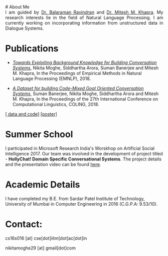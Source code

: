 <head>
<title> Nikita Moghe </title>

</head>
# About Me
<div style = "text-align: justify"> I am guided by <a href="http://www.cse.iitm.ac.in/~ravi/">Dr. Balaraman Ravindran</a> and <a href="http://www.cse.iitm.ac.in/~miteshk/">Dr. Mitesh M. Khapra</a>. My research interests lie in the field of Natural Language Processing. I am currently working on incorporating information from unstructured data in Dialogue Systems.
</div>

# Publications
* [*Towards Exploiting Background Knowledge for Building Conversation Systems*](https://arxiv.org/abs/1809.08205), Nikita Moghe, Siddhartha Arora, Suman Banerjee and Mitesh M. Khapra, In the Proceedings of Empirical Methods in Natural Language Processing (EMNLP), 2018.

* [*A Dataset for building Code-Mixed Goal Oriented Conversation Systems*](https://aclanthology.coli.uni-saarland.de/papers/C18-1319/c18-1319), Suman Banerjee, Nikita Moghe, Siddhartha Arora and Mitesh M. Khapra, In the Proceedings of the 27th International Conference on Computational Linguistics, COLING, 2018.
 
 [[ data and code]](https://github.com/sumanbanerjee1/Code-Mixed-Dialog) [[poster]](https://drive.google.com/open?id=1KDNyjtYuDL4CveNlOVOJaoQxbHniu-G4)

# Summer School
I participated in Microsoft Research India's Worskhop on Artificial Social Intelligence 2017. Our team was involved in the development of project titled - <strong>HollyChat! Domain Specific Conversational Systems</strong>. The project details and the presentation video can be found <a href="https://www.microsoft.com/en-us/research/video/hollychat-domain-specific-conversational-agents/"> here</a>.

# Academic Details
I have completed my B.E. from Sardar Patel Institute of Technology, University of Mumbai in Computer Engineering in 2016 (C.G.P.A: 9.53/10).

# Contact:
<p> cs16s016 [at] cse[dot]iitm[dot]ac[dot]in </p>
<p> nikitamoghe29 [at] gmail[dot]com </p>
